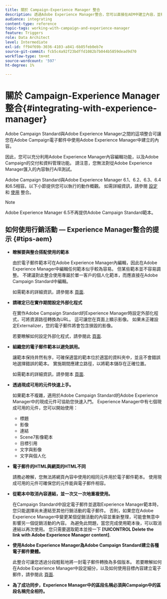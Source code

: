 ```yaml
---
title: 關於 Campaign-Experience Manager 整合
description: 透過Adobe Experience Manager整合，您可以直接在AEM中建立內容，並稍後在Adobe Campaign中使用。
audience: integrating
content-type: reference
topic-tags: working-with-campaign-and-experience-manager
feature: Triggers
role: Data Architect
level: Intermediate
exl-id: ff94f69b-3036-4103-a841-6b85feb0eb7e
source-git-commit: fcb5c4a92f23bdffd1082b7b044b5859dead9d70
workflow-type: tm+mt
source-wordcount: '597'
ht-degree: 1%

---
```


# 關於 Campaign-Experience Manager 整合{#integrating-with-experience-manager}

Adobe Campaign Standard與Adobe Experience Manager之間的這項整合可讓您在Adobe Campaign電子郵件中使用Adobe Experience Manager中建立的內容。

因此，您可以充分利用Adobe Experience Manager內容編輯功能，以及Adobe Campaign的交付和資料管理功能。 請注意，您無法對從Adobe Experience Manager匯入的內容執行A/B測試。

Adobe Campaign Standard與Adobe Experience Manager 6.1、6.2、6.3、6.4和6.5相容。以下小節提供您可以執行的動作概觀。 如需詳細資訊，請參閱 [設定](https://experienceleague.adobe.com/docs/experience-manager-65/administering/integration/campaignstandard.html) 和 [使用](https://experienceleague.adobe.com/docs/experience-manager-65/authoring/aem-adobe-campaign/campaign.html) 整合。

>[!NOTE]
>
> Adobe Experience Manager 6.5不再提供Adobe Campaign Standard範本。

## 如何使用行銷活動 — Experience Manager整合的提示 {#tips-aem}

* **瞭解要與整合搭配使用的範本**

  由於電子郵件範本可在Adobe Experience Manager內編輯，因此在Adobe Experience Manager中編輯任何範本似乎較為容易。 但某些範本並不容易調整。 不建議對此整合使用專屬於單一客戶的個人化範本，而應直接在Adobe Campaign Standard中編輯。

  如需範本的詳細資訊，請參閱本 [頁面](https://experienceleague.adobe.com/docs/experience-manager-65/developing/platform/templates/templates.html).

* **請確定已在實作期間設定外部化程式**

  在實作Adobe Campaign Standard的Experience Manager時設定外部化程式，可將資源路徑轉換為URL。 這可讓您在頁面上顯示影像。 如果未正確設定Externalizer，您的電子郵件將會包含損毀的影像。

  若要瞭解如何設定外部化程式，請參閱此 [頁面](https://experienceleague.adobe.com/docs/experience-manager-65/developing/platform/externalizer.html).

* **組織您的電子郵件範本以避免誤用。**

  讓範本保持井然有序，可確保適當的範本位於適當的資料夾中，並且不會錯誤地選擇錯誤的範本。 實施期間應建立路徑，以將範本儲存在正確位置。

  如需範本的詳細資訊，請參閱本 [頁面](https://experienceleague.adobe.com/docs/experience-manager-65/developing/platform/templates/templates.html#template-availability).

* **透過現成可用的元件快速上手。**

  如果範本不複雜，適用於Adobe Campaign Standard的Adobe Experience Manager中的現成元件可協助您快速入門。
Experience Manager中有七個現成可用的元件，您可以開始使用：

   * 標題
   * 影像
   * 連結
   * Scene7影像範本
   * 目標引用
   * 文字與影像
   * 文字與個人化

* **電子郵件的HTML與網頁的HTML不同**

  請務必瞭解，您無法將網頁內容中使用的相同元件用於電子郵件範本。 使用現成可用的元件可確保您的元件能與電子郵件相容。

* **從範本中取消內容連結，並一次又一次地重複使用。**

  在Campaign Standard中設定電子郵件並選取Experience Manager範本時，您只能選擇尚未連結至其他行銷活動的電子郵件。 否則，如果您在Adobe Experience Manager中變更某個促銷活動的內容並重新整理，可能會無意中影響另一個促銷活動的內容。
為避免此問題，當您完成使用範本後，可以取消連結以再次使用。 您只需要選取範本並按一下 **[!UICONTROL Delete the link with Adobe Experience Manager content]**.

* **使用Adobe Experience Manager為Adobe Campaign Standard建立各種電子郵件變體。**

  此整合可讓您透過分段輕鬆地將一封電子郵件轉換為多個版本。
若要瞭解如何在Adobe Experience Manager中設定細分，以及如何使用目標內容建立電子郵件，請參閱此 [頁面](https://experienceleague.adobe.com/docs/experience-manager-65/authoring/aem-adobe-campaign/target-adobe-campaign.html#setting-up-segmentation-in-aem).

* **為了成功同步，Experience Manager中的區段名稱必須與Campaign中的區段名稱完全相符。**
